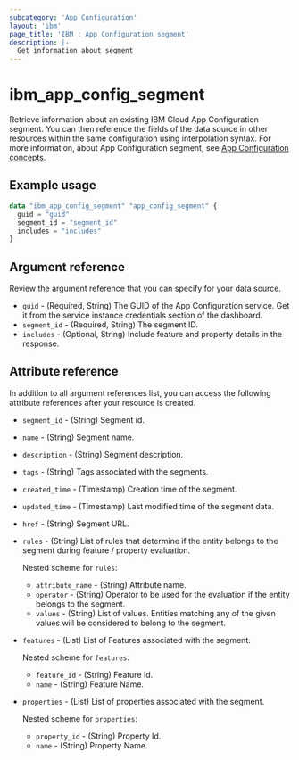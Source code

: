 ```yaml
---
subcategory: 'App Configuration'
layout: 'ibm'
page_title: 'IBM : App Configuration segment'
description: |-
  Get information about segment
---
```


# ibm_app_config_segment
Retrieve information about an existing IBM Cloud App Configuration segment. You can then reference the fields of the data source in other resources within the same configuration using interpolation syntax. For more information, about App Configuration segment, see [App Configuration concepts](https://cloud.ibm.com//docs/app-configuration?topic=app-configuration-ac-overview).

## Example usage

```terraform
data "ibm_app_config_segment" "app_config_segment" {
  guid = "guid"
  segment_id = "segment_id"
  includes = "includes"
}
```

## Argument reference

Review the argument reference that you can specify for your data source.

- `guid` - (Required, String) The GUID of the App Configuration service. Get it from the service instance credentials section of the dashboard.
- `segment_id` - (Required, String) The segment ID.
- `includes` - (Optional, String) Include feature and property details in the response.

## Attribute reference

In addition to all argument references list, you can access the following attribute references after your resource is created.

- `segment_id` - (String) Segment id.
- `name` - (String) Segment name.
- `description` - (String) Segment description.
- `tags` - (String) Tags associated with the segments.
- `created_time` - (Timestamp) Creation time of the segment.
- `updated_time` - (Timestamp) Last modified time of the segment data.
- `href` - (String) Segment URL.
- `rules` - (String) List of rules that determine if the entity belongs to the segment during feature / property evaluation.

  Nested scheme for `rules`:
  - `attribute_name` - (String) Attribute name.
  - `operator` - (String) Operator to be used for the evaluation if the entity belongs to the segment.
  - `values` - (String) List of values. Entities matching any of the given values will be considered to belong to the segment.

- `features` - (List) List of Features associated with the segment.

  Nested scheme for `features`:
  - `feature_id` - (String) Feature Id.
  - `name` - (String) Feature Name.

- `properties` - (List) List of properties associated with the segment.

  Nested scheme for `properties`:
  - `property_id` - (String) Property Id.
  - `name` - (String) Property Name.

